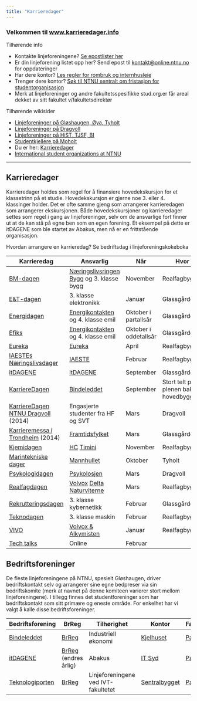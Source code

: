 ```yaml
---
title: "Karrieredager"
---
```


### Velkommen til **www.karrieredager.info**

Tilhørende info

* Kontakte linjeforeningene? [Se epostlister her](https://online.ntnu.no/resourcecenter/mailinglists)
* Er din linjeforening listet opp her? Send epost til kontakt@online.ntnu.no for oppdateringer
* Har dere kontor? [Les regler for rombruk og internhusleie](https://innsida.ntnu.no/web/guest/wiki/-/wiki/Norsk/Regler+for+bruk+av+arealer)
* Trenger dere kontor? [Søk til NTNU sentralt om fristasjon for studentorganisasjon](https://innsida.ntnu.no/web/guest/wiki/-/wiki/Norsk/Lokaler+for+studentorganisasjoner+og+studentforeninger)
* Merk at linjeforeninger og andre fakultetsspesifikke stud.org.er får areal dekket av sitt fakultet v/fakultetsdirektør

Tilhørende wikisider

* [Linjeforeninger på Gløshaugen, Øya, Tyholt](/wiki/online/info/sosialt-og-okonomisk/linjeforeninger/)
* [Linjeforeninger på Dragvoll](/wiki/online/info/sosialt-og-okonomisk/linjeforeninger/dragvoll/)
* [Linjeforeninger på HiST, TJSF, BI](/wiki/online/info/sosialt-og-okonomisk/linjeforeninger/hist/)
* [Studentkjellere på Moholt](/wiki/online/info/sosialt-og-okonomisk/linjeforeninger/studentkjellere/)
* Du er her: [Karrieredager](/wiki/online/info/sosialt-og-okonomisk/linjeforeninger/karrieredager/)
* [International student organizations at NTNU](/wiki/online/info/sosialt-og-okonomisk/linjeforeninger/internasjonalorg/)

---
## Karrieredager

Karrieredager holdes som regel for å finansiere hovedekskursjon for et klassetrinn på et studie. Hovedekskursjon er gjerne noe 3. eller 4. klassinger holder. Det er ofte samme gjeng som arrangerer karrieredagen som arrangerer ekskursjonen. Både hovedekskursjoner og karrieredager settes som regel i gang av linjeforeninger, selv om de ansvarlige fort finner ut at de kan stå på egne ben som en egen forening. Et eksempel på dette er itDAGENE som ble startet av Abakus, men nå er en frittstående organisasjon. 

Hvordan arrangere en karrieredag? Se bedriftsdag i linjeforeningskokeboka

|Karrieredag|Ansvarlig|Når|Hvor|Facebook|
|---|---|---|---|---|
| [BM-dagen](http://www.bmdagen.no/) | [Næringslivsringen Bygg](http://www.bygg.ntnu.no/naringslivsringen/) og 3. klasse bygg | November | Realfagbygget | [Page](http://fb.com/BMdagen) |
| [E&T-dagen](http://www.etdagen.no/) | 3. klasse elektronikk | Januar | Glassgården | [Page](http://fb.com/etdagen) |
| [Energidagen](http://energikontakten.elkraft.ntnu.no/index.php?page=Energidagen) | [Energikontakten](http://energikontakten.elkraft.ntnu.no/) og 4. klasse emil | Oktober i partallsår | Glassgården | |
| [Efiks](http://efiks.no/) | [Energikontakten](http://energikontakten.elkraft.ntnu.no/) og 4. klasse emil | Oktober i oddetallsår | Glassgården | |
| [Eureka](https://eurekalf.wordpress.com/) | [Eureka](https://eurekalf.wordpress.com/) | April | Realfagbygget | |
| [IAESTEs Næringslivsdager](http://www.iaeste.no/nyweb/modules/content/index.php?id=93) | [IAESTE](http://iaeste.no) | Februar | Realfagbygget | [Page](http://fb.com/INTrondheim) |
| [itDAGENE](http://itdagene.no) | [itDAGENE](http://itdagene.no) | September | Glassgården | [Page](http://fb.com/itDAGENE) |
| [KarriereDagen](http://www.kdntnu.no) | [Bindeleddet](http://bindeleddet.no) | September | Stort telt på plenen bak hovedbygget | [Page](http://fb.com/kdntnu) |
| [KarriereDagen NTNU Dragvoll](http://www.knd14.no/) (2014) | Engasjerte studenter fra HF og SVT | Mars | Dragvoll | [Page](http://fb.com/KarrieredagenNTNUDragvoll) |
| [Karrieremessa i Trondheim](http://framtidsfylket.no/for-arbeidsgjevar/karrieremesser-2014/karriemesse-trondheim-2014/) (2014) | [Framtidsfylket](http://framtidsfylket.no/) | Mars | Glassgården | |
| [Kjemidagen](http://www.kjemidagen.no/) | [HC](http://www.hc.ntnu.no,) [Timini](https://www.timini.no/) | November | Realfagbygget | [Page](http://fb.com/Kjemidagen) |
| [Marintekniske dager](http://mannhullet.no/index.php/mtd.html) | [Mannhullet](http://mannhullet.no/) | Oktober | Tyholt | |
| [Psykologidagen](http://psykolosjen.no/) | [Psykolosjen](http://psykolosjen.no/) | Mars | Dragvoll | [Page](http://fb.com/pages/Psykologidagen/274020162748907) |
| [Realfagdagen](http://realfagdagen.no/) | [Volvox](http://www.volvox.no,) [Delta](http://org.ntnu.no/delta,) [Naturviterne](http://naturviterne.no) | Mars | Realfagbygget | |
| [Rekrutteringsdagen](http://www.rekrutteringsdagen.no/¨)| 3. klasse kybernetikk | Februar | Glassgården | [Page](http://fb.com/pages/Rekrutteringsdagen/158466262823) |
| [Teknodagen](http://smorekoppen.no/teknodagen/) | 3. klasse maskin | Februar |  Realfagbygget | [Page](http://fb.com/teknodagen) |
| [VIVO](http://fb.com/VIVOkarrieredag) | [Volvox & Alkymisten](http://volvox.no) | Januar | Realfagbygget | [Page](http://fb.com/VIVOkarrieredag) |
|[Tech talks](http://techtalks.no/)| Online | Februar |

## Bedriftsforeninger

De fleste linjeforeningene på NTNU, spesielt Gløshaugen, driver bedriftskontakt selv og arrangerer sine egne bedpreser via sin bedriftskomite (merk at navnet på denne komiteen varierer stort mellom linjeforeningene). I tillegg finnes det studentforeninger som har bedriftskontakt som sitt primære og eneste område. For enkelhet har vi valgt å kalle disse bedriftsforeninger.

|Bedriftsforening|BrReg|Tilhørighet|Kontor|Facebook|
|---|---|---|---|---|
| [Bindeleddet](http://bindeleddet.no) |[BrReg](http://w2.brreg.no/enhet/sok/detalj.jsp?orgnr=984416628)|Industriell økonomi| [Kjelhuset](http://app.campusguiden.no/#&command=search&find=537&nid=6693&lon=10.40279283699&lat=63.41860091931&fromZ=0) |[Page](http://fb.com/bindeleddet.ntnu)|
|[itDAGENE](http://itdagene.no/) |[BrReg](http://w2.brreg.no/enhet/sok/detalj.jsp?orgnr=998933242) (endres årlig)|Abakus|[IT Syd](https://app.campusguiden.no/#&v=1&dest=37054&desttype=poi) |[Page](http://fb.com/itDAGENE)|
| [Teknologiporten](http://teknologiporten.no) |[BrReg](http://w2.brreg.no/enhet/sok/detalj.jsp?orgnr=988810703)|Linjeforeningene ved IVT-fakultetet| [Sentralbygget](http://app.campusguiden.no/#&command=search&find=220B&nid=5170&lon=10.40279283699&lat=63.41860091931&fromZ=0) |[Page](http://fb.com/Teknologiporten)|